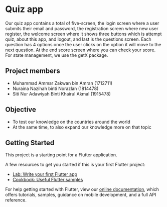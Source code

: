 # Quiz app

Our quiz app contains a total of five-screen, the login screen where a user submits their email and password, the registration screen where new user register, the welcome screen where it shows three buttons which is attempt quiz, about this app, and logout, and last is the questions screen. Each question has 4 options once the user clicks on the option it will move to the next question. At the end score screen where you can check your score. For state management, we use the getX package.

## Project members

- Muhammad Ammar Zakwan bin Amran (1712711)
- Nuraina Nazihah binti Norazlan (1814478)
- Siti Nur Adawiyah Binti Khairul Akmal (1915478)

## Objective

- To test our knowledge on the countries around the world
- At the same time, to also expand our knowledge more on that topic


## Getting Started

This project is a starting point for a Flutter application.

A few resources to get you started if this is your first Flutter project:

- [Lab: Write your first Flutter app](https://flutter.dev/docs/get-started/codelab)
- [Cookbook: Useful Flutter samples](https://flutter.dev/docs/cookbook)

For help getting started with Flutter, view our
[online documentation](https://flutter.dev/docs), which offers tutorials,
samples, guidance on mobile development, and a full API reference.
